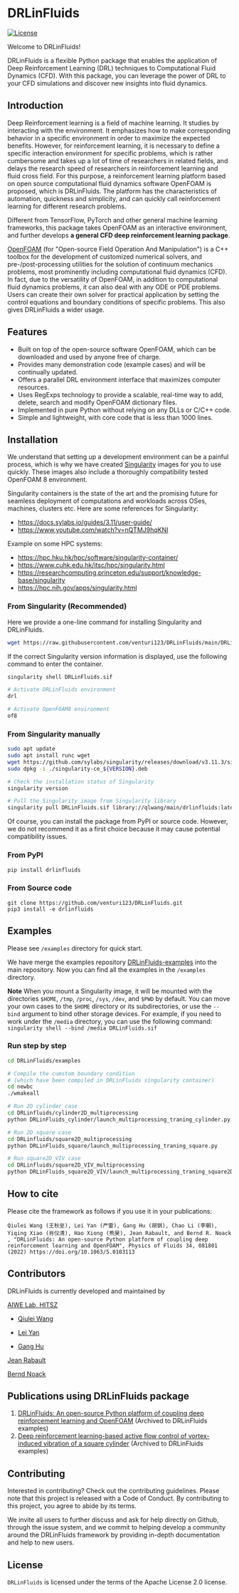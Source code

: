 # DRLinFluids
[![License](https://img.shields.io/badge/license-Apache%202.0-blue.svg)](https://github.com/venturi123/DRLinFluids/blob/main/LICENSE)

Welcome to DRLinFluids!

DRLinFluids is a flexible Python package that enables the application of Deep Reinforcement Learning (DRL) techniques to Computational Fluid Dynamics (CFD). With this package, you can leverage the power of DRL to your CFD simulations and discover new insights into fluid dynamics.

## Introduction

Deep Reinforcement learning is a field of machine learning. It studies by interacting with the environment. It emphasizes how to make corresponding behavior in a specific environment in order to maximize the expected benefits. However, for reinforcement learning, it is necessary to define a specific interaction environment for specific problems, which is rather cumbersome and takes up a lot of time of researchers in related fields, and delays the research speed of researchers in reinforcement learning and fluid cross field. For this purpose, a reinforcement learning platform based on open source computational fluid dynamics software OpenFOAM is proposed, which is DRLinFluids. The platform has the characteristics of automation, quickness and simplicity, and can quickly call reinforcement learning for different research problems.

Different from TensorFlow, PyTorch and other general machine learning frameworks, this package takes OpenFOAM as an interactive environment, and further develops **a general CFD deep reinforcement learning package**.

[OpenFOAM](https://en.wikipedia.org/wiki/OpenFOAM) (for "Open-source Field Operation And Manipulation") is a C++ toolbox for the development of customized numerical solvers, and pre-/post-processing utilities for the solution of continuum mechanics problems, most prominently including computational fluid dynamics (CFD). In fact, due to the versatility of OpenFOAM, in addition to computational fluid dynamics problems, it can also deal with any ODE or PDE problems. Users can create their own solver for practical application by setting the control equations and boundary conditions of specific problems. This also gives DRLinFluids a wider usage.

## Features
- Built on top of the open-source software OpenFOAM, which can be downloaded and used by anyone free of charge.
- Provides many demonstration code (example cases) and will be continually updated.
- Offers a parallel DRL environment interface that maximizes computer resources.
- Uses RegExps technology to provide a scalable, real-time way to add, delete, search and modify OpenFOAM dictionary files.
- Implemented in pure Python without relying on any DLLs or C/C++ code.
- Simple and lightweight, with core code that is less than 1000 lines.

## Installation

We understand that setting up a development environment can be a painful process, which is why we have created [Singularity](https://github.com/sylabs/singularity) images for you to use quickly. These images also include a thoroughly compatibility tested OpenFOAM 8 environment.

Singularity containers is the state of the art and the promising future for seamless deployment of computations and workloads across OSes, machines, clusters etc. Here are some references for Singularity:
- https://docs.sylabs.io/guides/3.11/user-guide/
- https://www.youtube.com/watch?v=nQTMJ9hqKNI

Example on some HPC systems: 
- https://hpc.hku.hk/hpc/software/singularity-container/
- https://www.cuhk.edu.hk/itsc/hpc/singularity.html
- https://researchcomputing.princeton.edu/support/knowledge-base/singularity
- https://hpc.nih.gov/apps/singularity.html

### From Singularity (Recommended)
Here we provide a one-line command for installing Singularity and DRLinFluids.
```bash
wget https://raw.githubusercontent.com/venturi123/DRLinFluids/main/DRLinFluids_install.sh && sudo bash DRLinFluids_install.sh && singularity version
```
If the correct Singularity version information is displayed, use the following command to enter the container.
```bash
singularity shell DRLinFluids.sif

# Activate DRLinFluids environment
drl

# Activate OpenFOAM8 environment
of8
```

### From Singularity manually
```bash
sudo apt update
sudo apt install runc wget
wget https://github.com/sylabs/singularity/releases/download/v3.11.3/singularity-ce_${VERSION}.deb
sudo dpkg -i ./singularity-ce_${VERSION}.deb

# Check the installation status of Singularity
singularity version

# Pull the Singularity image from Singularity library
singularity pull DRLinFluids.sif library://qlwang/main/drlinfluids:latest
```

Of course, you can install the package from PyPI or source code. However, we do not recommend it as a first choice because it may cause potential compatibility issues.
### From PyPI

```bash
pip install drlinfluids
```

### From Source code

```
git clone https://github.com/venturi123/DRLinFluids.git
pip3 install -e drlinfluids
```

## Examples

Please see `/examples` directory for quick start.

We have merge the examples repository [DRLinFluids-examples](https://github.com/venturi123/DRLinFluids-examples) into the main repository. Now you can find all the examples in the `/examples` directory.

**Note**
When you mount a Singularity image, it will be mounted with the directories `$HOME`, `/tmp`, `/proc`, `/sys`, `/dev`, and `$PWD` by default. You can move your own cases to the `$HOME` directory or its subdirectories, or use the `--bind` argument to bind other storage devices. For example, if you need to work under the `/media` directory, you can use the following command: 
`singularity shell --bind /media DRLinFluids.sif`

### Run step by step
```bash
cd DRLinFluids/examples

# Compile the cumstom boundary condition
# (which have been compiled in DRLinFluids singularity container)
cd newbc
./wmakeall

# Run 2D cylinder case
cd DRLinfluids/cylinder2D_multiprocessing
python DRLinFluids_cylinder/launch_multiprocessing_traning_cylinder.py

# Run 2D square case
cd DRLinfluids/square2D_multiprocessing
python DRLinFluids_square/launch_multiprocessing_traning_square.py

# Run square2D_VIV case
cd DRLinfluids/square2D_VIV_multiprocessing
python DRLinFluids_square2D_VIV/launch_multiprocessing_traning_square2D_VIV.py
```

## How to cite

Please cite the framework as follows if you use it in your publications:

```
Qiulei Wang (王秋垒), Lei Yan (严雷), Gang Hu (胡钢), Chao Li (李朝), Yiqing Xiao (肖仪清), Hao Xiong (熊昊), Jean Rabault, and Bernd R. Noack , "DRLinFluids: An open-source Python platform of coupling deep reinforcement learning and OpenFOAM", Physics of Fluids 34, 081801 (2022) https://doi.org/10.1063/5.0103113
```

## Contributors

DRLinFluids is currently developed and maintained by 

[AIWE Lab, HITSZ](http://aiwe.hitsz.edu.cn)

- [Qiulei Wang](https://github.com/venturi123)

- [Lei Yan](https://github.com/1900360)

- [Gang Hu](http://faculty.hitsz.edu.cn/hugang)

[Jean Rabault](https://github.com/jerabaul29)

[Bernd Noack](http://www.berndnoack.com/)

## Publications using DRLinFluids package
1. [DRLinFluids: An open-source Python platform of coupling deep reinforcement learning and OpenFOAM](https://doi.org/10.1063/5.0103113) (Archived to DRLinFluids examples)
2. [Deep reinforcement learning-based active flow control of vortex-induced vibration of a square cylinder](https://doi.org/10.1063/5.0152777) (Archived to DRLinFluids examples)

## Contributing
Interested in contributing? Check out the contributing guidelines. Please note that this project is released with a Code of Conduct. By contributing to this project, you agree to abide by its terms.

We invite all users to further discuss and ask for help directly on Github, through the issue system, and we commit to helping develop a community around the DRLinFluids framework by providing in-depth documentation and help to new users.

## License
`DRLinFluids` is licensed under the terms of the Apache License 2.0 license.
